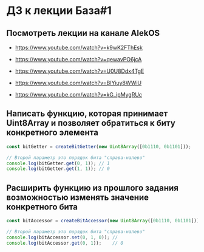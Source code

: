 # ДЗ к лекции База#1

## Посмотреть лекции на канале AlekOS

* https://www.youtube.com/watch?v=k9wK2FThEsk

* https://www.youtube.com/watch?v=qewavPO6jcA

* https://www.youtube.com/watch?v=U0U8Ddx4TgE

* https://www.youtube.com/watch?v=BIYiuy8WWiU

* https://www.youtube.com/watch?v=kG_ipMygRUc

## Написать функцию, которая принимает Uint8Array и позволяет обратиться к биту конкретного элемента

   ```js
   const bitGetter = createBitGetter(new Uint8Array([0b1110, 0b1101]));
   
   // Второй параметр это порядок бита "справа-налево"
   console.log(bitGetter.get(0, 1)); // 1
   console.log(bitGetter.get(1, 1)); // 0
   ```

## Расширить функцию из прошлого задания возможностью изменять значение конкретного бита

   ```js
   const bitAccessor = createBitAccessor(new Uint8Array([0b1110, 0b1101]));
   
   // Второй параметр это порядок бита "справа-налево"
   console.log(bitAccessor.set(0, 1, 0)); // 
   console.log(bitAccessor.get(0, 1));    // 0
   ```
